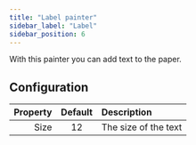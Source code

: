 ```yaml
---
title: "Label painter"
sidebar_label: "Label"
sidebar_position: 6
---
```



With this painter you can add text to the paper.

## Configuration

| Property | Default | Description          |
|---------:|:-------:|:---------------------|
|     Size |   12    | The size of the text |
